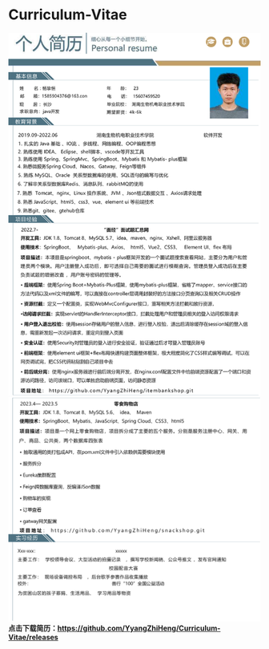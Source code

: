 # Curriculum-Vitae
![图1](https://github.com/YyangZhiHeng/Curriculum-Vitae/blob/main/1.1.png)
![图2](https://github.com/YyangZhiHeng/Curriculum-Vitae/blob/main/1.2.png)
**点击下载简历：<https://github.com/YyangZhiHeng/Curriculum-Vitae/releases>**
